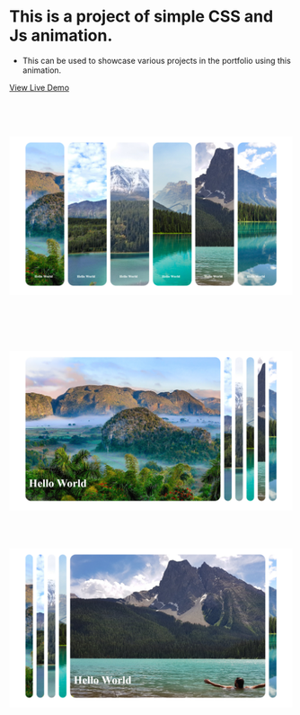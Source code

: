 # This is a project of simple CSS and Js animation.

- This can be used to showcase various projects in the portfolio using this animation.

[View Live Demo](https://theshrish46.github.io/expanding-cards.github.io/)

<img src="./assets/readme1.png" alt="an img" style="margin: 4rem 0rem">

<img src="./assets/readme2.png" alt="an img" style="margin: 2rem 0rem">

<img src="./assets/readme3.png" alt="an img" style="margin: 2rem 0rem">
